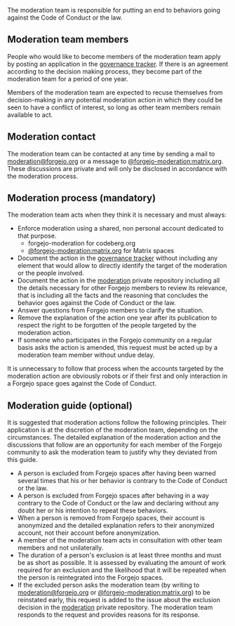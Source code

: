 The moderation team is responsible for putting an end to behaviors going against the Code of Conduct or the law.

## Moderation team members

People who would like to become members of the moderation team apply by posting an application in the [governance tracker](https://codeberg.org/forgejo/governance). If there is an agreement according to the decision making process, they become part of the moderation team for a period of one year.

Members of the moderation team are expected to recuse themselves from decision-making in any potential moderation action in which they could be seen to have a conflict of interest, so long as other team members remain available to act.

## Moderation contact

The moderation team can be contacted at any time by sending a mail to moderation@forgejo.org or a message to [@forgejo-moderation:matrix.org](https://matrix.to/#/@forgejo-moderation:matrix.org). These discussions are private and will only be disclosed in accordance with the moderation process.

## Moderation process (mandatory)

The moderation team acts when they think it is necessary and must always:

* Enforce moderation using a shared, non personal account dedicated to that purpose.
  * forgejo-moderation for codeberg.org
  * [@forgejo-moderation:matrix.org](https://matrix.to/#/@forgejo-moderation:matrix.org) for Matrix spaces
* Document the action in the [governance tracker](https://codeberg.org/forgejo/governance/issues) without including any element that would allow to directly identify the target of the moderation or the people involved.
* Document the action in the [moderation](https://codeberg.org/forgejo/moderation) private repository including all the details necessary for other Forgejo members to review its relevance, that is including all the facts and the reasoning that concludes the behavior goes against the Code of Conduct or the law.
* Answer questions from Forgejo members to clarify the situation.
* Remove the explanation of the action one year after its publication to respect the right to be forgotten of the people targeted by the moderation action.
* If someone who participates in the Forgejo community on a regular basis asks the action is amended, this request must be acted up by a moderation team member without undue delay.

It is unnecessary to follow that process when the accounts targeted by the moderation action are obviously robots or if their first and only interaction in a Forgejo space goes against the Code of Conduct.

## Moderation guide (optional)

It is suggested that moderation actions follow the following principles. Their application is at the discretion of the moderation team, depending on the circumstances. The detailed explanation of the moderation action and the discussions that follow are an opportunity for each member of the Forgejo community to ask the moderation team to justify why they deviated from this guide.

* A person is excluded from Forgejo spaces after having been warned several times that his or her behavior is contrary to the Code of Conduct or the law.
* A person is excluded from Forgejo spaces after behaving in a way contrary to the Code of Conduct or the law and declaring without any doubt her or his intention to repeat these behaviors.
* When a person is removed from Forgejo spaces, their account is anonymized and the detailed explanation refers to their anonymized account, not their account before anonymization.
* A member of the moderation team acts in consultation with other team members and not unilaterally.
* The duration of a person's exclusion is at least three months and must be as short as possible. It is assessed by evaluating the amount of work required for an exclusion and the likelihood that it will be repeated when the person is reintegrated into the Forgejo spaces.
* If the excluded person asks the moderation team (by writing to moderation@forgejo.org or [@forgejo-moderation:matrix.org](https://matrix.to/#/@forgejo-moderation:matrix.org)) to be reinstated early, this request is added to the issue about the exclusion decision in the [moderation](https://codeberg.org/forgejo/moderation) private repository. The moderation team responds to the request and provides reasons for its response.
